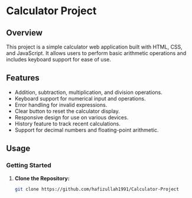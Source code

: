 # Calculator Project

## Overview

This project is a simple calculator web application built with HTML, CSS, and JavaScript. It allows users to perform basic arithmetic operations and includes keyboard support for ease of use.

## Features

- Addition, subtraction, multiplication, and division operations.
- Keyboard support for numerical input and operations.
- Error handling for invalid expressions.
- Clear button to reset the calculator display.
- Responsive design for use on various devices.
- History feature to track recent calculations.
- Support for decimal numbers and floating-point arithmetic.

## Usage

### Getting Started

1. **Clone the Repository:**

   ```bash
   git clone https://github.com/hafizullah1991/Calculator-Project
